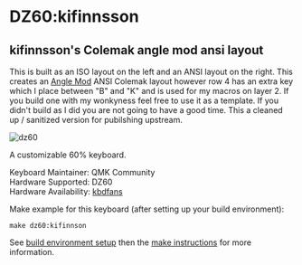 # DZ60:kifinnsson

kifinnsson's Colemak angle mod ansi layout
-----------------
This is built as an ISO layout on the left and an ANSI layout on the right. This creates an [Angle Mod](https://colemakmods.github.io/ergonomic-mods/angle.html) ANSI Colemak layout however row 4 has an extra key which I place between "B" and "K" and is used for my macros on layer 2. If you build one with my wonkyness feel free to use it as a template. If you didn't build as I did you are not going to have a good time. This a cleaned up / sanitized version for pubilshing upstream. 

![dz60](https://cdn.shopify.com/s/files/1/1473/3902/files/1_6525343b-ee62-47e8-882a-05e316136a3f.jpg?v=1501657073)

A customizable 60% keyboard.

Keyboard Maintainer: QMK Community  
Hardware Supported: DZ60  
Hardware Availability: [kbdfans](https://kbdfans.myshopify.com/collections/pcb/products/dz60-60-pcb?variant=40971616717)

Make example for this keyboard (after setting up your build environment):

    make dz60:kifinnson

See [build environment setup](https://docs.qmk.fm/#/getting_started_build_tools) then the [make instructions](https://docs.qmk.fm/#/getting_started_make_guide) for more information.
